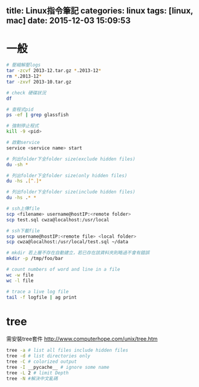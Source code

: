 title: Linux指令筆記
categories: linux
tags: [linux, mac]
date: 2015-12-03 15:09:53
---

<!-- more -->
# 一般
``` bash
# 壓縮解壓logs
tar -zcvf 2013-12.tar.gz *.2013-12*
rm *.2013-12*
tar -zxvf 2013-10.tar.gz

# check 硬碟狀況
df

# 查程式pid
ps -ef | grep glassfish

# 強制停止程式
kill -9 <pid>

# 啟動service
service <service name> start

# 列出folder下全folder size(exclude hidden files)
du -sh *

# 列出folder下全folder size(only hidden files)
du -hs .[^.]*

# 列出folder下全folder size(include hidden files)
du -hs .* *

# ssh上傳file
scp <filename> username@hostIP:<remote folder>
scp test.sql cwza@localhost:/usr/local

# ssh下載file
scp username@hostIP:<remote file> <local folder>
scp cwza@localhost:/usr/local/test.sql ~/data

# mkdir 若上層不存在自動建立，若已存在該資料夾則略過不會有錯誤
mkdir -p /tmp/foo/bar

# count numbers of word and line in a file
wc -w file 
wc -l file

# trace a live log file 
tail -f logfile | ag print
```

# tree
需安裝tree套件
http://www.computerhope.com/unix/tree.htm
``` bash
tree -a # list all files include hidden files
tree -d # list directories only
tree -C # colorized output
tree -I __pycache__ # ignore some name
tree -L 2 # limit Depth
tree -N #解決中文亂碼
```

